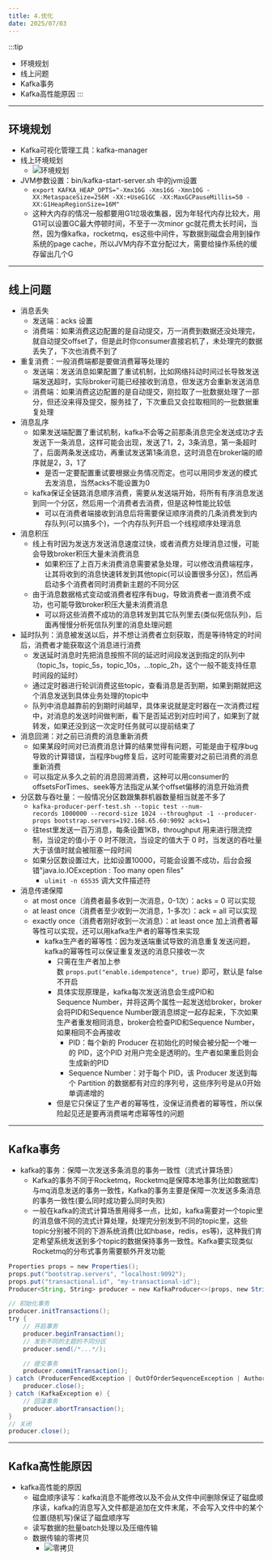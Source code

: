 ```yaml
---
title: 4.优化
date: 2025/07/03
---
```


:::tip
- 环境规划
- 线上问题
- Kafka事务
- Kafka高性能原因
:::

---
## 环境规划

- Kafka可视化管理工具：kafka-manager
- 线上环境规划
	- ![环境规划](static/Kafka-优化-1.png)
- JVM参数设置：bin/kafka-start-server.sh 中的jvm设置
	- `export KAFKA_HEAP_OPTS="‐Xmx16G ‐Xms16G ‐Xmn10G ‐XX:MetaspaceSize=256M ‐XX:+UseG1GC ‐XX:MaxGCPauseMillis=50 ‐XX:G1HeapRegionSize=16M"`
	- 这种大内存的情况一般都要用G1垃圾收集器，因为年轻代内存比较大，用G1可以设置GC最大停顿时间，不至于一次minor gc就花费太长时间，当然，因为像kafka，rocketmq，es这些中间件，写数据到磁盘会用到操作系统的page cache，所以JVM内存不宜分配过大，需要给操作系统的缓存留出几个G
---
## 线上问题

- 消息丢失
	- 发送端：acks 设置
	- 消费端：如果消费这边配置的是自动提交，万一消费到数据还没处理完，就自动提交offset了，但是此时你consumer直接宕机了，未处理完的数据丢失了，下次也消费不到了
- 重复消费：一般消费端都是要做消费幂等处理的
	- 发送端：发送消息如果配置了重试机制，比如网络抖动时间过长导致发送端发送超时，实际broker可能已经接收到消息，但发送方会重新发送消息
	- 消费端：如果消费这边配置的是自动提交，刚拉取了一批数据处理了一部分，但还没来得及提交，服务挂了，下次重启又会拉取相同的一批数据重复处理
- 消息乱序
	- 如果发送端配置了重试机制，kafka不会等之前那条消息完全发送成功才去发送下一条消息，这样可能会出现，发送了1，2，3条消息，第一条超时了，后面两条发送成功，再重试发送第1条消息，这时消息在broker端的顺序就是2，3，1了
		- 是否一定要配置重试要根据业务情况而定。也可以用同步发送的模式去发消息，当然acks不能设置为0
	- kafka保证全链路消息顺序消费，需要从发送端开始，将所有有序消息发送到同一个分区，然后用一个消费者去消费，但是这种性能比较低
		- 可以在消费者端接收到消息后将需要保证顺序消费的几条消费发到内存队列(可以搞多个)，一个内存队列开启一个线程顺序处理消息
- 消息积压
	- 线上有时因为发送方发送消息速度过快，或者消费方处理消息过慢，可能会导致broker积压大量未消费消息
		- 如果积压了上百万未消费消息需要紧急处理，可以修改消费端程序，让其将收到的消息快速转发到其他topic(可以设置很多分区)，然后再启动多个消费者同时消费新主题的不同分区
	- 由于消息数据格式变动或消费者程序有bug，导致消费者一直消费不成功，也可能导致broker积压大量未消费消息
		- 可以将这些消费不成功的消息转发到其它队列里去(类似死信队列)，后面再慢慢分析死信队列里的消息处理问题
- 延时队列：消息被发送以后，并不想让消费者立刻获取，而是等待特定的时间后，消费者才能获取这个消息进行消费
	- 发送延时消息时先把消息按照不同的延迟时间段发送到指定的队列中（topic_1s，topic_5s，topic_10s，...topic_2h，这个一般不能支持任意时间段的延时）
	- 通过定时器进行轮训消费这些topic，查看消息是否到期，如果到期就把这个消息发送到具体业务处理的topic中
	- 队列中消息越靠前的到期时间越早，具体来说就是定时器在一次消费过程中，对消息的发送时间做判断，看下是否延迟到对应时间了，如果到了就转发，如果还没到这一次定时任务就可以提前结束了
- 消息回溯：对之前已消费的消息重新消费
	- 如果某段时间对已消费消息计算的结果觉得有问题，可能是由于程序bug导致的计算错误，当程序bug修复后，这时可能需要对之前已消费的消息重新消费
	- 可以指定从多久之前的消息回溯消费，这种可以用consumer的offsetsForTimes、seek等方法指定从某个offset偏移的消息开始消费
- 分区数与吞吐量：一般情况分区数跟集群机器数量相当就差不多了
	- `kafka‐producer‐perf‐test.sh ‐‐topic test ‐‐num‐records 1000000 ‐‐record‐size 1024 ‐‐throughput ‐1 ‐‐producer‐props bootstrap.servers=192.168.65.60:9092 acks=1`
	- 往test里发送一百万消息，每条设置1KB，throughput 用来进行限流控制，当设定的值小于 0 时不限流，当设定的值大于 0 时，当发送的吞吐量大于该值时就会被阻塞一段时间
	- 如果分区数设置过大，比如设置10000，可能会设置不成功，后台会报错"java.io.IOException : Too many open files"
		- `ulimit -n 65535` 调大文件描述符
- 消息传递保障
	- at most once（消费者最多收到一次消息，0-1次）：acks = 0 可以实现
	- at least once（消费者至少收到一次消息，1-多次）：ack = all 可以实现
	- exactly once（消费者刚好收到一次消息）：at least once 加上消费者幂等性可以实现，还可以用kafka生产者的幂等性来实现
		- kafka生产者的幂等性：因为发送端重试导致的消息重复发送问题，kafka的幂等性可以保证重复发送的消息只接收一次
			- 只需在生产者加上参数 `props.put("enable.idempotence", true)` 即可，默认是 false 不开启
			- 具体实现原理是，kafka每次发送消息会生成PID和Sequence Number，并将这两个属性一起发送给broker，broker会将PID和Sequence Number跟消息绑定一起存起来，下次如果生产者重发相同消息，broker会检查PID和Sequence Number，如果相同不会再接收
				- PID：每个新的 Producer 在初始化的时候会被分配一个唯一的 PID，这个PID 对用户完全是透明的。生产者如果重启则会生成新的PID
				- Sequence Number：对于每个 PID，该 Producer 发送到每个 Partition 的数据都有对应的序列号，这些序列号是从0开始单调递增的
			- 但是它只保证了生产者的幂等性，没保证消费者的幂等性，所以保险起见还是要再消费端考虑幂等性的问题
---
## Kafka事务

- kafka的事务：保障一次发送多条消息的事务一致性（流式计算场景）
	- Kafka的事务不同于Rocketmq，Rocketmq是保障本地事务(比如数据库)与mq消息发送的事务一致性，Kafka的事务主要是保障一次发送多条消息的事务一致性(要么同时成功要么同时失败)
	- 一般在kafka的流式计算场景用得多一点，比如，kafka需要对一个topic里的消息做不同的流式计算处理，处理完分别发到不同的topic里，这些topic分别被不同的下游系统消费(比如hbase，redis，es等)，这种我们肯定希望系统发送到多个topic的数据保持事务一致性。Kafka要实现类似Rocketmq的分布式事务需要额外开发功能
```java
Properties props = new Properties();
props.put("bootstrap.servers", "localhost:9092");
props.put("transactional.id", "my‐transactional‐id");
Producer<String, String> producer = new KafkaProducer<>(props, new StringSerializer(), new StringSerializer());

// 初始化事务
producer.initTransactions();
try {
	// 开启事务
	producer.beginTransaction();
	// 发到不同的主题的不同分区
	producer.send(/*...*/);

	// 提交事务
	producer.commitTransaction();
} catch (ProducerFencedException | OutOfOrderSequenceException | AuthorizationException e) {
	producer.close();
} catch (KafkaException e) {
	// 回滚事务
	producer.abortTransaction();
}
// 关闭
producer.close();
```
---
## Kafka高性能原因

- kafka高性能的原因
	- 磁盘顺序读写：kafka消息不能修改以及不会从文件中间删除保证了磁盘顺序读，kafka的消息写入文件都是追加在文件末尾，不会写入文件中的某个位置(随机写)保证了磁盘顺序写
	- 读写数据的批量batch处理以及压缩传输
	- 数据传输的零拷贝
		- ![零拷贝](static/Kafka-优化-2.png)








